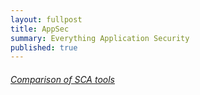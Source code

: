 ```yaml
---
layout: fullpost
title: AppSec
summary: Everything Application Security
published: true
---
```


###### [Comparison of SCA tools](https://arxiv.org/pdf/2206.07093.pdf)




